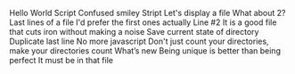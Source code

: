 Hello World Script
Confused smiley Stript
Let's display a file
What about 2?
Last lines of a file
I'd prefer the first ones actually
Line #2
It is a good file that cuts iron without making a noise
Save current state of directory
Duplicate last line
No more javascript
Don't just count your directories, make your directories count
What’s new
Being unique is better than being perfect
It must be in that file
